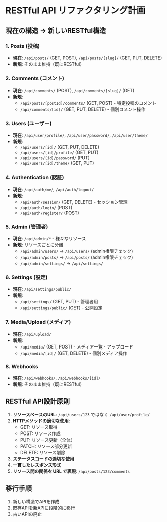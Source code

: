 # RESTful API リファクタリング計画

## 現在の構造 → 新しいRESTful構造

### 1. Posts (投稿)
- **現在**: `/api/posts/` (GET, POST), `/api/posts/[slug]/` (GET, PUT, DELETE)
- **新規**: そのまま維持（既にRESTful）

### 2. Comments (コメント)
- **現在**: `/api/comments/` (POST), `/api/comments/[slug]/` (GET)
- **新規**: 
  - `/api/posts/[postId]/comments/` (GET, POST) - 特定投稿のコメント
  - `/api/comments/[id]/` (GET, PUT, DELETE) - 個別コメント操作

### 3. Users (ユーザー)
- **現在**: `/api/user/profile/`, `/api/user/password/`, `/api/user/theme/`
- **新規**: 
  - `/api/users/[id]/` (GET, PUT, DELETE)
  - `/api/users/[id]/profile/` (GET, PUT)
  - `/api/users/[id]/password/` (PUT)
  - `/api/users/[id]/theme/` (GET, PUT)

### 4. Authentication (認証)
- **現在**: `/api/auth/me/`, `/api/auth/logout/`
- **新規**: 
  - `/api/auth/session/` (GET, DELETE) - セッション管理
  - `/api/auth/login/` (POST)
  - `/api/auth/register/` (POST)

### 5. Admin (管理者)
- **現在**: `/api/admin/*` - 様々なリソース
- **新規**: リソースごとに分離
  - `/api/admin/users/` → `/api/users/` (admin権限チェック)
  - `/api/admin/posts/` → `/api/posts/` (admin権限チェック)
  - `/api/admin/settings/` → `/api/settings/`

### 6. Settings (設定)
- **現在**: `/api/settings/public/`
- **新規**: 
  - `/api/settings/` (GET, PUT) - 管理者用
  - `/api/settings/public/` (GET) - 公開設定

### 7. Media/Upload (メディア)
- **現在**: `/api/upload/`
- **新規**: 
  - `/api/media/` (GET, POST) - メディア一覧・アップロード
  - `/api/media/[id]/` (GET, DELETE) - 個別メディア操作

### 8. Webhooks
- **現在**: `/api/webhooks/`, `/api/webhooks/[id]/`
- **新規**: そのまま維持（既にRESTful）

## RESTful API設計原則

1. **リソースベースのURL**: `/api/users/123` ではなく `/api/user/profile/`
2. **HTTPメソッドの適切な使用**:
   - GET: リソース取得
   - POST: リソース作成
   - PUT: リソース更新（全体）
   - PATCH: リソース部分更新
   - DELETE: リソース削除
3. **ステータスコードの適切な使用**
4. **一貫したレスポンス形式**
5. **リソース間の関係を URL で表現**: `/api/posts/123/comments`

## 移行手順

1. 新しい構造でAPIを作成
2. 既存APIを新APIに段階的に移行
3. 古いAPIの廃止